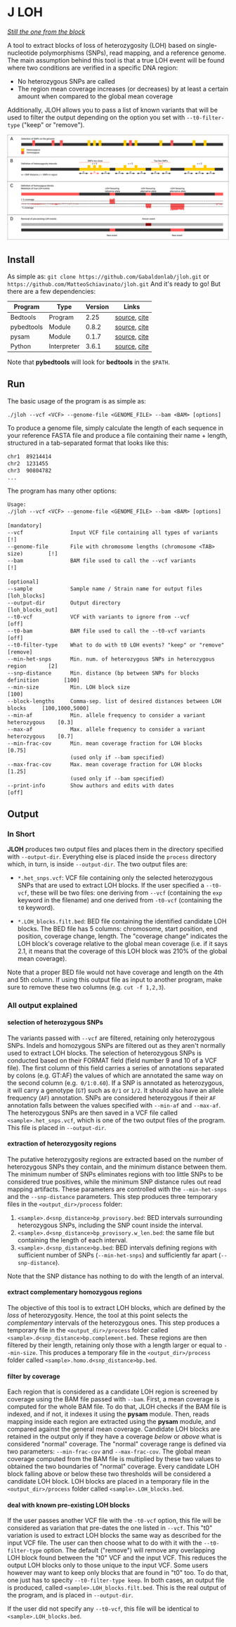 # J LOH

*[Still the one from the block](https://www.youtube.com/watch?v=dly6p4Fu5TE)*

A tool to extract blocks of loss of heterozygosity (LOH) based on single-nucleotide polymorphisms (SNPs), read mapping, and a reference genome. The main assumption behind this tool is that a true LOH event will be found where two conditions are verified in a specific DNA region:

- No heterozygous SNPs are called
- The region mean coverage increases (or decreases) by at least a certain amount when compared to the global mean coverage

Additionally, JLOH allows you to pass a list of known variants that will be used to filter the output depending on the option you set with `--t0-filter-type` ("keep" or "remove").

![JLOH workflow](images/workflow.png)

## Install

As simple as: `git clone https://github.com/Gabaldonlab/jloh.git` or `https://github.com/MatteoSchiavinato/jloh.git`
And it's ready to go! But there are a few dependencies:

| Program     | Type        | Version | Links      |
|-------------|-------------|---------|------------|
| Bedtools    | Program     | 2.25    | [source](https://bedtools.readthedocs.io/en/latest/), [cite](https://doi.org/10.1093/bioinformatics/btq033) |
| pybedtools  | Module      | 0.8.2   | [source](https://daler.github.io/pybedtools/main.html), [cite](https://doi.org/10.1093/bioinformatics/btr539) |
| pysam       | Module      | 0.1.7   | [source](https://pypi.org/project/pysam/), [cite](https://github.com/pysam-developers/pysam) |
| Python      | Interpreter | 3.6.1   | [source](https://www.python.org/downloads/release/python-397/), [cite](http://citebay.com/how-to-cite/python/) |

Note that **pybedtools** will look for **bedtools** in the `$PATH`.

## Run

The basic usage of the program is as simple as:

```
./jloh --vcf <VCF> --genome-file <GENOME_FILE> --bam <BAM> [options]
```

To produce a genome file, simply calculate the length of each sequence in your reference FASTA file and produce a file containing their name + length, structured in a tab-separated format that looks like this:

```
chr1  89214414
chr2  1231455
chr3  90804782
...
```

The program has many other options:

```
Usage:
./jloh --vcf <VCF> --genome-file <GENOME_FILE> --bam <BAM> [options]

[mandatory]
--vcf               Input VCF file containing all types of variants             [!]
--genome-file       File with chromosome lengths (chromosome <TAB> size)        [!]
--bam               BAM file used to call the --vcf variants                    [!]

[optional]
--sample            Sample name / Strain name for output files                  [loh_blocks]
--output-dir        Output directory                                            [loh_blocks_out]
--t0-vcf            VCF with variants to ignore from --vcf                      [off]
--t0-bam            BAM file used to call the --t0-vcf variants                 [off]
--t0-filter-type    What to do with t0 LOH events? "keep" or "remove"           [remove]
--min-het-snps      Min. num. of heterozygous SNPs in heterozygous region       [2]
--snp-distance      Min. distance (bp between SNPs for blocks definition        [100]
--min-size          Min. LOH block size                                         [100]
--block-lengths     Comma-sep. list of desired distances between LOH blocks     [100,1000,5000]
--min-af            Min. allele frequency to consider a variant heterozygous    [0.3]
--max-af            Max. allele frequency to consider a variant heterozygous    [0.7]
--min-frac-cov      Min. mean coverage fraction for LOH blocks                  [0.75]
                    (used only if --bam specified)
--max-frac-cov      Max. mean coverage fraction for LOH blocks                  [1.25]
                    (used only if --bam specified)
--print-info        Show authors and edits with dates                           [off]
```

## Output

### In Short

**JLOH** produces two output files and places them in the directory specified with `--output-dir`. Everything else is placed inside the `process` directory which, in turn, is inside `--output-dir`. The two output files are:

- `*.het_snps.vcf`: VCF file containing only the selected heterozygous SNPs that are used to extract LOH blocks. If the user specified a `--t0-vcf`, these will be two files: one deriving from `--vcf` (containing the `exp` keyword in the filename) and one derived from `-t0-vcf` (containing the `t0` keyword).

- `*.LOH_blocks.filt.bed`: BED file containing the identified candidate LOH blocks. The BED file has 5 columns: chromosome, start position, end position, coverage change, length. The "coverage change" indicates the LOH block's coverage relative to the global mean coverage (i.e. if it says 2.1, it means that the coverage of this LOH block was 210% of the global mean coverage).

Note that a proper BED file would not have coverage and length on the 4th and 5th column. If using this output file as input to another program, make sure to remove these two columns (e.g. `cut -f 1,2,3`). 

### All output explained

#### selection of heterozygous SNPs

The variants passed with `--vcf` are filtered, retaining only heterozygous SNPs. Indels and homozygous SNPs are filtered out as they aren't normally used to extract LOH blocks. The selection of heterozygous SNPs is conducted based on their FORMAT field (field number 9 and 10 of a VCF file). The first column of this field carries a series of annotations separated by colons (e.g. GT:AF) the values of which are annotated the same way on the second column (e.g.` 0/1:0.60`). If a SNP is annotated as heterozygous, it will carry a genotype (`GT`) such as `0/1` or `1/2`. It should also have an allele frequency (`AF`) annotation. SNPs are considered heterozygous if their `AF` annotation falls between the values specified with `--min-af` and `--max-af`. The heterozygous SNPs are then saved in a VCF file called `<sample>.het_snps.vcf`, which is one of the two output files of the program. This file is placed in `--output-dir`.

#### extraction of heterozygosity regions

The putative heterozygosity regions are extracted based on the number of heterozygous SNPs they contain, and the minimum distance between them. The minimum number of SNPs eliminates regions with too little SNPs to be considered true positives, while the minimum SNP distance rules out read mapping artifacts. These parameters are controlled with the `--min-het-snps` and the `--snp-distance` parameters. This step produces three temporary files in the `<output_dir>/process` folder:

1) `<sample>.d<snp_distance>bp_provisory.bed`: BED intervals surrounding heterozygous SNPs, including the SNP count inside the interval.
2) `<sample>.d<snp_distance>bp_provisory.w_len.bed`: the same file but containing the length of each interval.
3) `<sample>.d<snp_distance>bp.bed`: BED intervals defining regions with sufficient number of SNPs (`--min-het-snps`) and sufficiently far apart (`--snp-distance`).

Note that the SNP distance has nothing to do with the length of an interval.

#### extract complementary homozygous regions

The objective of this tool is to extract LOH blocks, which are defined by the *loss* of  heterozygosity. Hence, the tool at this point selects the *complementary* intervals of the heterozygous ones. This step produces a temporary file in the `<output_dir>/process` folder called `<sample>.d<snp_distance>bp.complement.bed`. These regions are then filtered by their length, retaining only those with a length larger or equal to `--min-size`. This produces a temporary file in the `<output_dir>/process` folder called `<sample>.homo.d<snp_distance>bp.bed`.

#### filter by coverage

Each region that is considered as a candidate LOH region is screened by coverage using the BAM file passed with `--bam`. First, a mean coverage is computed for the whole BAM file. To do that, JLOH checks if the BAM file is indexed, and if not, it indexes it using the **pysam** module. Then, reads mapping inside each region are extracted using the **pysam** module, and compared against the general mean coverage. Candidate LOH blocks are retained in the output only if they have a coverage *below* or *above* what is considered "normal" coverage. The "normal" coverage range is defined via two parameters: `--min-frac-cov` and `--max-frac-cov`. The global mean coverage computed from the BAM file is multiplied by these two values to obtained the two boundaries of "normal" coverage. Every candidate LOH block falling above or below these two thresholds will be considered a candidate LOH block. LOH blocks are placed in a temporary file in the `<output_dir>/process` folder  called `<sample>.LOH_blocks.bed`.

#### deal with known pre-existing LOH blocks

If the user passes another VCF file with the `-t0-vcf` option, this file will be considered as variation that pre-dates the one listed in `--vcf`. This "t0" variation is used to extract LOH blocks the same way as described for the input VCF file. The user can then choose what to do with it with the `--t0-filter-type` option. The default ("remove") will remove any overlapping LOH block found between the "t0" VCF and the input VCF. This reduces the output LOH blocks only to those unique to the input VCF. Some users however may want to keep only blocks that are found in "t0" too. To do that, one just has to specity `--t0-filter-type keep`. In both cases, an output file is produced, called `<sample>.LOH_blocks.filt.bed`. This is the real output of the program, and is placed in `--output-dir`.

If the user did not specify any `--t0-vcf`, this file will be identical to `<sample>.LOH_blocks.bed`.
